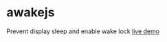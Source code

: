 # awakejs
Prevent display sleep and enable wake lock
<a href="https://hangsbreaker.github.io/awake/index.html" target="_blank">live demo</a>

